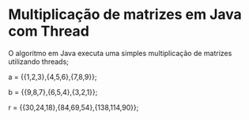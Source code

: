# Multiplicação de matrizes em Java com Thread
O algoritmo em Java executa uma simples multiplicação de matrizes utilizando threads;

a = {{1,2,3},{4,5,6},{7,8,9}};

b = {{9,8,7},{6,5,4},{3,2,1}};

r = {{30,24,18},{84,69,54},{138,114,90}};
